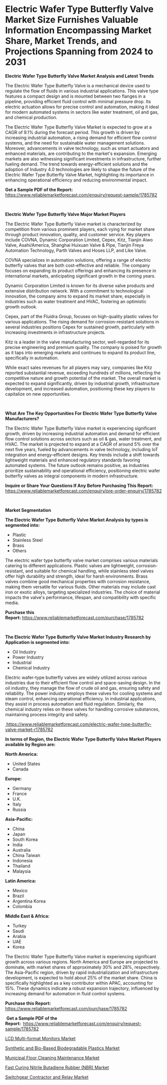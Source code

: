 <p><h1>Electric Wafer Type Butterfly Valve Market Size Furnishes Valuable Information Encompassing Market Share, Market Trends, and Projections Spanning from 2024 to 2031</h1></p><p><strong>Electric Wafer Type Butterfly Valve Market Analysis and Latest Trends</strong></p>
<p><p>The Electric Wafer Type Butterfly Valve is a mechanical device used to regulate the flow of fluids in various industrial applications. This valve type features a compact design and is mounted between two flanges in a pipeline, providing efficient fluid control with minimal pressure drop. Its electric actuation allows for precise control and automation, making it ideal for modern automated systems in sectors like water treatment, oil and gas, and chemical production.</p><p>The Electric Wafer Type Butterfly Valve Market is expected to grow at a CAGR of 9.1% during the forecast period. This growth is driven by increasing industrial automation, a rising demand for efficient flow control systems, and the need for sustainable water management solutions. Moreover, advancements in valve technology, such as smart actuators and enhanced materials, are contributing to the market's expansion. Emerging markets are also witnessing significant investments in infrastructure, further fueling demand. The trend towards energy-efficient solutions and the adoption of Industry 4.0 technologies are likely to shape the future of the Electric Wafer Type Butterfly Valve Market, highlighting its importance in enhancing operational efficiency and reducing environmental impact.</p></p>
<p><strong>Get a Sample PDF of the Report:&nbsp;</strong> <a href="https://www.reliablemarketforecast.com/enquiry/request-sample/1785782?utm_campaign=1130&utm_medium=2&utm_source=Github&utm_content=ia&utm_term=13102024&utm_id=electric-wafer-type-butterfly-valve">https://www.reliablemarketforecast.com/enquiry/request-sample/1785782</a></p>
<p>&nbsp;</p>
<p><strong>Electric Wafer Type Butterfly Valve Major Market Players</strong></p>
<p><p>The Electric Wafer Type Butterfly Valve market is characterized by competition from various prominent players, each vying for market share through product innovation, quality, and customer service. Key players include COVNA, Dynamic Corporation Limited, Cepex, Kitz, Tianjin Aiwo Valve, Asahi/America, Shanghai Huixuan Valve & Pipe, Tianjin Freya Automation Technology, Parth Valves and Hoses LLP, and Like Valve.</p><p>COVNA specializes in automation solutions, offering a range of electric butterfly valves that are both cost-effective and reliable. The company focuses on expanding its product offerings and enhancing its presence in international markets, anticipating significant growth in the coming years.</p><p>Dynamic Corporation Limited is known for its diverse valve products and extensive distribution network. With a commitment to technological innovation, the company aims to expand its market share, especially in industries such as water treatment and HVAC, fostering an optimistic growth outlook.</p><p>Cepex, part of the Fluidra Group, focuses on high-quality plastic valves for various applications. The rising demand for corrosion-resistant solutions in several industries positions Cepex for sustained growth, particularly with increasing investments in infrastructure projects.</p><p>Kitz is a leader in the valve manufacturing sector, well-regarded for its precise engineering and premium quality. The company is poised for growth as it taps into emerging markets and continues to expand its product line, specifically in automation.</p><p>While exact sales revenues for all players may vary, companies like Kitz reported substantial revenue, exceeding hundreds of millions, reflecting the competitive nature and growth potential of the market. The overall market is expected to expand significantly, driven by industrial growth, infrastructure development, and increased automation, positioning these key players to capitalize on new opportunities.</p></p>
<p>&nbsp;</p>
<p><strong>What Are The Key Opportunities For Electric Wafer Type Butterfly Valve Manufacturers?</strong></p>
<p><p>The Electric Wafer Type Butterfly Valve market is experiencing significant growth, driven by increasing industrial automation and demand for efficient flow control solutions across sectors such as oil & gas, water treatment, and HVAC. The market is projected to expand at a CAGR of around 5% over the next five years, fueled by advancements in valve technology, including IoT integration and energy-efficient designs. Key trends include a shift towards lightweight materials and enhanced regulatory standards favoring automated systems. The future outlook remains positive, as industries prioritize sustainability and operational efficiency, positioning electric wafer butterfly valves as integral components in modern infrastructure.</p></p>
<p><strong>Inquire or Share Your Questions If Any Before Purchasing This Report:</strong> <a href="https://www.reliablemarketforecast.com/enquiry/pre-order-enquiry/1785782?utm_campaign=1130&utm_medium=2&utm_source=Github&utm_content=ia&utm_term=13102024&utm_id=electric-wafer-type-butterfly-valve">https://www.reliablemarketforecast.com/enquiry/pre-order-enquiry/1785782</a></p>
<p>&nbsp;</p>
<p><strong>Market Segmentation</strong></p>
<p><strong>The Electric Wafer Type Butterfly Valve Market Analysis by types is segmented into:</strong></p>
<p><ul><li>Plastic</li><li>Stainless Steel</li><li>Brass</li><li>Others</li></ul></p>
<p><p>The electric wafer type butterfly valve market comprises various materials catering to different applications. Plastic valves are lightweight, corrosion-resistant, and suitable for chemical handling, while stainless steel valves offer high durability and strength, ideal for harsh environments. Brass valves combine good mechanical properties with corrosion resistance, making them versatile for various fluids. Other materials may include cast iron or exotic alloys, targeting specialized industries. The choice of material impacts the valve's performance, lifespan, and compatibility with specific media.</p></p>
<p><strong>Purchase this Report:&nbsp;</strong><a href="https://www.reliablemarketforecast.com/purchase/1785782?utm_campaign=1130&utm_medium=2&utm_source=Github&utm_content=ia&utm_term=13102024&utm_id=electric-wafer-type-butterfly-valve">https://www.reliablemarketforecast.com/purchase/1785782</a></p>
<p>&nbsp;</p>
<p><strong>The Electric Wafer Type Butterfly Valve Market Industry Research by Application is segmented into:</strong></p>
<p><ul><li>Oil Industry</li><li>Power Industry</li><li>Industrial</li><li>Chemical Industry</li></ul></p>
<p><p>Electric wafer-type butterfly valves are widely utilized across various industries due to their efficient flow control and space-saving design. In the oil industry, they manage the flow of crude oil and gas, ensuring safety and reliability. The power industry employs these valves for cooling systems and steam control, enhancing operational efficiency. In industrial applications, they assist in process automation and fluid regulation. Similarly, the chemical industry relies on these valves for handling corrosive substances, maintaining process integrity and safety.</p></p>
<p><a href="https://www.reliablemarketforecast.com/electric-wafer-type-butterfly-valve-market-r1785782?utm_campaign=1130&utm_medium=2&utm_source=Github&utm_content=ia&utm_term=13102024&utm_id=electric-wafer-type-butterfly-valve">&nbsp;https://www.reliablemarketforecast.com/electric-wafer-type-butterfly-valve-market-r1785782</a></p>
<p><strong>In terms of Region, the Electric Wafer Type Butterfly Valve Market Players available by Region are:</strong></p>
<p>
    <p> <strong> North America: </strong>
        <ul>
            <li>United States</li>
            <li>Canada</li>
        </ul>
        </p> 
    <p> <strong> Europe: </strong>
        <ul>
            <li>Germany</li>
            <li>France</li>
            <li>U.K.</li>
            <li>Italy</li>
            <li>Russia</li>
        </ul>
        </p> 
    <p> <strong> Asia-Pacific: </strong>
        <ul>
            <li>China</li>
            <li>Japan</li>
            <li>South Korea</li>
            <li>India</li>
            <li>Australia</li>
            <li>China Taiwan</li>
            <li>Indonesia</li>
            <li>Thailand</li>
            <li>Malaysia</li>
        </ul>
        </p> 
    <p> <strong> Latin America: </strong>
        <ul>
            <li>Mexico</li>
            <li>Brazil</li>
            <li>Argentina Korea</li>
            <li>Colombia</li>
        </ul>
        </p> 
    <p> <strong> Middle East & Africa: </strong>
        <ul>
            <li>Turkey</li>
            <li>Saudi</li>
            <li>Arabia</li>
            <li>UAE</li>
            <li>Korea</li>
        </ul>
    </p>
    </p>
<p><p>The Electric Wafer Type Butterfly Valve market is experiencing significant growth across various regions. North America and Europe are projected to dominate, with market shares of approximately 30% and 28%, respectively. The Asia-Pacific region, driven by rapid industrialization and infrastructure development, is expected to hold about 25% of the market share. China is specifically highlighted as a key contributor within APAC, accounting for 15%. These dynamics indicate a robust expansion trajectory, influenced by increasing demand for automation in fluid control systems.</p></p>
<p><strong>Purchase this Report: </strong><a href="https://www.reliablemarketforecast.com/purchase/1785782?utm_campaign=1130&utm_medium=2&utm_source=Github&utm_content=ia&utm_term=13102024&utm_id=electric-wafer-type-butterfly-valve">https://www.reliablemarketforecast.com/purchase/1785782</a></p>
<p>&nbsp;<strong>Get a Sample PDF of the Report:&nbsp;&nbsp;</strong><a href="https://www.reliablemarketforecast.com/enquiry/request-sample/1785782?utm_campaign=1130&utm_medium=2&utm_source=Github&utm_content=ia&utm_term=13102024&utm_id=electric-wafer-type-butterfly-valve">https://www.reliablemarketforecast.com/enquiry/request-sample/1785782</a></p>
<p><strong></strong></p>
<p><p><a href="https://github.com/brookiqhurne/Market-Research-Report-List-1/blob/main/lcd-multi-format-monitors-market.md?utm_campaign=1130&utm_medium=2&utm_source=Github&utm_content=ia&utm_term=13102024&utm_id=electric-wafer-type-butterfly-valve">LCD Multi-format Monitors Market</a></p><p><a href="https://www.linkedin.com/pulse/synthetic-bio-based-biodegradable-plastics-industry-forecast-c4muc?utm_campaign=1130&utm_medium=2&utm_source=Github&utm_content=ia&utm_term=13102024&utm_id=electric-wafer-type-butterfly-valve">Synthetic and Bio-Based Biodegradable Plastics Market</a></p><p><a href="https://github.com/radmanjxendrisczn/Market-Research-Report-List-1/blob/main/municipal-floor-cleaning-maintenance-market.md?utm_campaign=1130&utm_medium=2&utm_source=Github&utm_content=ia&utm_term=13102024&utm_id=electric-wafer-type-butterfly-valve">Municipal Floor Cleaning Maintenance Market</a></p><p><a href="https://www.linkedin.com/pulse/exploring-fast-curing-nitrile-butadiene-rubber-nbr-market-dynamics-ag7wc?utm_campaign=1130&utm_medium=2&utm_source=Github&utm_content=ia&utm_term=13102024&utm_id=electric-wafer-type-butterfly-valve">Fast Curing Nitrile Butadiene Rubber (NBR) Market</a></p><p><a href="https://www.linkedin.com/pulse/market-trends-global-switchgear-contractor-relay-forecast-analysis-6qotf?utm_campaign=1130&utm_medium=2&utm_source=Github&utm_content=ia&utm_term=13102024&utm_id=electric-wafer-type-butterfly-valve">Switchgear Contractor and Relay Market</a></p></p>